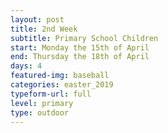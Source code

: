 ```yaml
---
layout: post
title: 2nd Week
subtitle: Primary School Children
start: Monday the 15th of April
end: Thursday the 18th of April
days: 4
featured-img: baseball
categories: easter_2019
typeform-url: full
level: primary
type: outdoor
---
```

